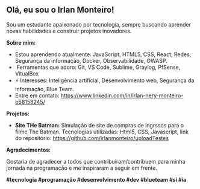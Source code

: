 ##  Olá, eu sou o Irlan Monteiro!

Sou um estudante apaixonado por tecnologia, sempre buscando aprender novas habilidades e construir projetos inovadores. 

**Sobre mim:**

*  Estou aprendendo atualmente: JavaScript, HTML5, CSS, React, Redes, Segurança da informação, Docker, Observabilidade, OWASP.
* ️ Ferramentas que adoro: Git, VS Code, Sublime, Graylog, PfSense, VitualBox
* ⚡ Interesses: Inteligência artificial, Desenvolvimento web, Segurança da informação, Blue Team.
*  Entre em contato: https://www.linkedin.com/in/irlan-nery-monteiro-b58158245/

**Projetos:**

* **Site THe Batman:** Simulação de site de compras de ingrssos para o filme The Batman. Tecnologias utilizadas: Html5, CSS, Javascript,  link do repositório: https://github.com/irlanmonteiro/uploadTestes

**Agradecimentos:**

Gostaria de agradecer a todos que contribuíram/contribuem para minha jornada na programação e me inspiraram a seguir em frente.

**#tecnologia #programação #desenvolvimento #dev #blueteam #si #ia**
<!---
irlanmonteiro/irlanmonteiro is a repository ✨ special ✨ because I'm willing to learn and pass knowledge on. `README.md` (this file) appears in your GitHub profile.
You can click the Preview link to see your changes.
--->
